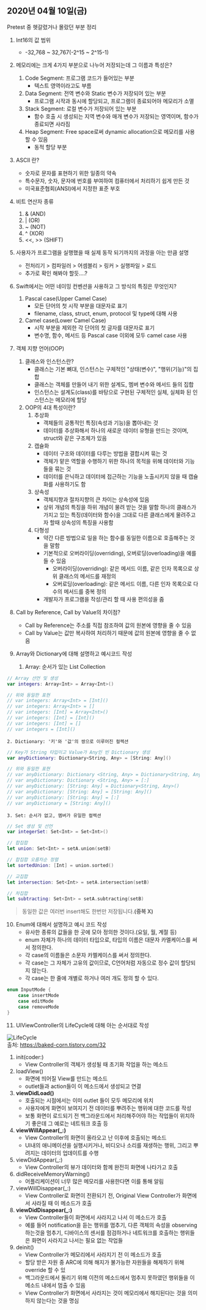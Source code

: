 
## 2020년 04월 10일(금)
Pretest 중 헷갈렸거나 몰랐던 부분 정리

1. Int16의 값 범위
	- -32,768 ~ 32,767(-2^15 ~ 2^15-1)

2. 메모리에는 크게 4가지 부분으로 나누어 저장되는데 그 이름과 특성은?
	1. Code Segment: 프로그램 코드가 들어있는 부분
		- 텍스트 영역이라고도 부름
	2. Data Segment: 전역 변수와 Static 변수가 저장되어 있는 부분
		- 프로그램 시작과 동시에 할당되고, 프로그램이 종료되어야 메모리가 소멸
	3. Stack Segment: 로컬 변수가 저장되어 있는 부분
		- 함수 호출 시 생성되는 지역 변수와 매개 변수가 저장되는 영역이며, 함수가 종료되면 사라짐
	4. Heap Segment: Free space로써 dynamic allocation으로 메모리를 사용 할 수 있음
		- 동적 할당 부분

3. ASCII 란?
	- 숫자로 문자를 표현하기 위한 일종의 약속
	- 특수문자, 숫자, 문자에 번호를 부여하여 컴퓨터에서 처리하기 쉽게 만든 것
	- 미국표준협회(ANSI)에서 지정한 표준 부호

4. 비트 연산자 종류
	1. & (AND)
	2. | (OR)
	3. ~ (NOT)
	4. ^ (XOR)
	5. <<, >> (SHIFT)

5. 사용자가 프로그램을 실행했을 때 실제 동작 되기까지의 과정을 아는 만큼 설명
	- 전처리기 > 컴파일러 > 어셈블리 > 링커 > 실행파일 > 로드
	- 추가로 확인 해봐야 할듯....?


6. Swift에서는 어떤 네이밍 컨벤션을 사용하고 그 방식의 특징은 무엇인지?
	1. Pascal case(Upper Camel Case)
		- 모든 단어의 첫 시작 부분을 대문자로 표기
		- filename, class, struct, enum, protocol 및 type에 대해 사용
	2. Camel case(Lower Camel Case)
		- 시작 부분을 제외한 각 단어의 첫 글자를 대문자로 표기
		- 변수명, 함수, 메서드 등 Pascal case 이외에 모두 camel case 사용
	
7. 객체 지향 언어(OOP)
	1. 클래스와 인스턴스란?
		- 클래스는 기본 뼈대, 인스턴스는 구체적인 "상태(변수)", "행위(기능)"의 집합
		- 클래스는 객체를 만들어 내기 위한 설계도, 멤버 변수와 메서드 들의 집합
		- 인스턴스는 설계도(class)를 바탕으로 구현된 구체적인 실체, 실체화 된 인스턴스는 메모리에 할당
	2. OOP의 4대 특성이란?
		1. 추상화
			- 객체들의 공통적인 특징(속성과 기능)을 뽑아내는 것
			- 데이터를 추상화해서 하나의 새로운 데이터 유형을 만드는 것이며, struct와 같은 구조체가 있음
		2. 캡슐화
			- 데이터 구조와 데이터를 다루는 방법을 결합시켜 묶는 것
			- 객체가 맡은 역할을 수행하기 위한 하나의 목적을 위해 데이터와 기능들을 묶는 것
			- 데이터를 은닉하고 데이터에 접근하는 기능을 노출시키지 않을 때 캡슐화를 사용하기도 함
		3. 상속성
			- 객체지향과 절차지향의 큰 차이는 상속성에 있음
			- 상위 개념의 특징을 하위 개념이 물려 받는 것을 말함
			하나의 클래스가 가지고 있는 특징(데이터와 함수)을 그대로 다른 클래스에게 물려주고자 할때 상속성의 특징을 사용함
		4. 다형성
			- 약간 다른 방법으로 일을 하는 함수를 동일한 이름으로 호출해주는 것을 말함
			- 기본적으로 오버라이딩(overriding), 오버로딩(overloading)을 예를 들 수 있음
				* 오버라이딩(overriding): 같은 메서드 이름, 같은 인자 목록으로 상위 클래스의 메서드를 재정의
				* 오버로딩(overloading): 같은 메서드 이름, 다른 인자 목록으로 다수의 메서드를 중복 정의
			- 개발자가 프로그램을 작성/관리 할 때 사용 편의성을 줌


8. Call by Reference, Call by Value의 차이점?
	- Call by Reference는 주소를 직접 참조하여 값의 원본에 영향을 줄 수 있음
	- Call by Value는 값만 복사하여 처리하기 때문에 값의 원본에 영향을 줄 수 없음


9. Array와 Dictionary에 대해 설명하고 예시코드 작성
	1. Array: 순서가 있는 List Collection
``` Swift
// Array 선언 및 생성
var integers: Array<Int> = Array<Int>()

// 위와 동일한 표현
// var integers: Array<Int> = [Int]()
// var integers: Array<Int> = []
// var integers: [Int] = Array<Int>()
// var integers: [Int] = [Int]()
// var integers: [Int] = []
// var integers = [Int]()
```
	2. Dictionary: '키'와 '값'의 쌍으로 이루어진 컬렉션
``` Swift
// Key가 String 타입이고 Value가 Any인 빈 Dictionary 생성
var anyDictionary: Dictionary<String, Any> = [String: Any]()

// 위와 동일한 표현
// var anyDictionary: Dictionary <String, Any> = Dictionary<String, Any>()
// var anyDictionary: Dictionary <String, Any> = [:]
// var anyDictionary: [String: Any] = Dictionary<String, Any>()
// var anyDictionary: [String: Any] = [String: Any]()
// var anyDictionary: [String: Any] = [:]
// var anyDictionary = [String: Any]()
```
	3. Set: 순서가 없고, 멤버가 유일한 컬렉션
``` Swift
// Set 생성 및 선언
var integerSet: Set<Int> = Set<Int>()

// 합집합
let union: Set<Int> = setA.union(setB)

// 합집합 오름차순 정렬
let sortedUnion: [Int] = union.sorted()

// 교집합
let intersection: Set<Int> = setA.intersection(setB)

// 차집합
let subtracting: Set<Int> = setA.subtracting(setB)
```
> 동일한 값은 여러번 insert해도 한번만 저장됩니다.**(중복 X)**

10. Enum에 대해서 설명하고 예시 코드 작성
	- 유사한 종류의 값들을 한 곳에 모아 정의한 것이다.(요일, 월, 계절 등)
	- enum 자체가 하나의 데이터 타입으로, 타입의 이름은 대문자 카멜케이스를 써서 정의한다.
	- 각 case의 이름들은 소문자 카멜케이스를 써서 정의한다.
	- 각 case는 그 자체가 고유의 값이므로, C언어처럼 자동으로 정수 값이 할당되지 않는다.
	- 각 case는 한 줄에 개별로 하거나 여러 개도 정의 할 수 있다.
``` Swift
enum InputMode {
	case insertMode
	case editMode
	case removeMode
}
```

11. UIViewController의 LifeCycle에 대해 아는 순서대로 작성   

![LifeCycle](https://t1.daumcdn.net/cfile/tistory/998D703359F037C907)   
출처: https://baked-corn.tistory.com/32

1. init(coder:)
	* View Controller의 객체가 생성될 때 초기화 작업을 하는 메소드
2. loadView()
	* 화면에 띄어질 View를 만드는 메소드
	* outlet들과 action들이 이 메소드에서 생성되고 연결
3. **viewDidLoad()**
	* 호출되는 시점에서는 이미 outlet 들이 모두 메모리에 위치
	* 사용자에게 화면이 보여지기 전 데이터를 뿌려주는 행위에 대한 코드를 작성
	* 보통 화면이 로드되기 전 백그라운드에서 처리해주어야 하는 작업들이 위치하기 좋은데 그 예로는 네트워크 호출 등
4. **viewWillAppear(_:)**
	* View Controller의 화면이 올라오고 난 이후에 호출되는 메소드
	* UI내의 애니메이션을 실행시키거나, 비디오나 소리를 재생하는 행위, 그리고 뿌려지는 데이터의 업데이트를 수행
5. viewDidAppear(_:)
	* View Controller의 뷰가 데이터와 함께 완전히 화면에 나타가고 호출
6. didReceiveMemoryWarning()
	* 어플리케이션이 너무 많은 메모리를 사용한다면 이를 통해 알림
7. viewWillDisappear(_:)
	* View Controller로 화면이 전환되기 전, Original View Controller가 화면에서 사라질 때 이 메소드가 호출
8. **viewDidDisappear(_:)**
	* View Controller들이 화면에서 사라지고 나서 이 메소드가 호출
	* 예를 들어 notification을 듣는 행위를 멈추기, 다른 객체의 속성을 observing하는것을 멈추기, 디바이스의 센서를 점검하거나 네트워크를 호출하는 행위들은 화면이 사라지고 나서는 필요 없는 작업들
9. deinit()
	* View Controller가 메모리에서 사라지기 전 이 메소드가 호출
	* 할당 받은 자원 중 ARC에 의해 해지가 불가능한 자원들을 해제하기 위해 override 할 수 있
	* 백그라운드에서 돌리기 위해 이전의 메소드에서 멈추지 못하였던 행위들을 이 메소드 내에서 멈출 수 있음
	* View Controller가 화면에서 사라지는 것이 메모리에서 해지된다는 것을 의미하지 않는다는 것을 명심


